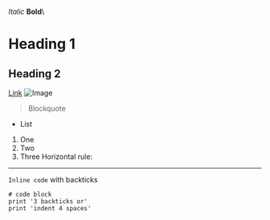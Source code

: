 *Italic*
**Bold**\
# Heading 1
## Heading 2
[Link](http://a.com)
![Image](http://url/a.png)
> Blockquote
* List
1. One
2. Two
3. Three
Horizontal rule:

---
`Inline code` with backticks
```
# code block
print '3 backticks or'
print 'indent 4 spaces'
```
